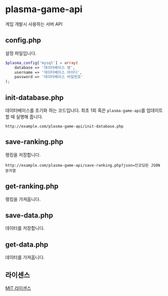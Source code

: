 # plasma-game-api
게임 개발시 사용하는 서버 API

## config.php
설정 파일입니다.
```php
$plasma_config['mysql'] = array(
	database => '데이터베이스 명',
	username => '데이터베이스 아이디',
	password => '데이터베이스 비밀번호'
);
```

## init-database.php
데이터베이스를 초기화 하는 코드입니다. 최초 1회 혹은 `plasma-game-api`를 업데이트 할 때 실행해 줍니다.
```
http://example.com/plasma-game-api/init-database.php
```

## save-ranking.php
랭킹을 저장합니다.
```
http://example.com/plasma-game-api/save-ranking.php?json=인코딩된 JSON 문자열
```

## get-ranking.php
랭킹을 가져옵니다.

## save-data.php
데이터를 저장합니다.

## get-data.php
데이터를 가져옵니다.

## 라이센스
[MIT 라이센스](LICENSE)

